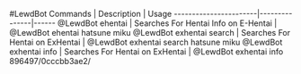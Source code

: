 #LewdBot
Commands |  Description |  Usage
-----------------------|---------------|------
@LewdBot ehentai | Searches For Hentai Info on E-Hentai | @LewdBot ehentai hatsune miku
@LewdBot exhentai search | Searches For Hentai on ExHentai | @LewdBot exhentai search hatsune miku
@LewdBot exhentai info | Searches For Hentai on ExHentai | @LewdBot exhentai info 896497/0cccbb3ae2/
